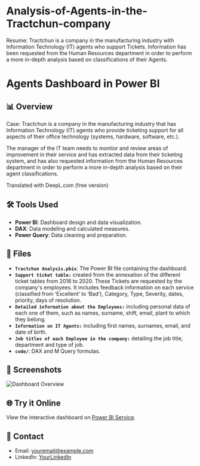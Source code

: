 # Analysis-of-Agents-in-the-Tractchun-company
Resume: Tractchun is a company in the manufacturing industry with Information Technology (IT) agents who support Tickets. Information has been requested from the Human Resources department in order to perform a more in-depth analysis based on classifications of their Agents.

# Agents Dashboard in Power BI

## 📊 Overview
Case: Tractchun is a company in the manufacturing industry that has Information Technology (IT) agents who provide ticketing support for all aspects of their office technology (systems, hardware, software, etc.).

The manager of the IT team needs to monitor and review areas of improvement in their service and has extracted data from their ticketing system, and has also requested information from the Human Resources department in order to perform a more in-depth analysis based on their agent classifications.

Translated with DeepL.com (free version)

## 🛠️ Tools Used
- **Power BI**: Dashboard design and data visualization.
- **DAX**: Data modeling and calculated measures.
- **Power Query**: Data cleaning and preparation.

## 📂 Files
- **`Tractchun Analysis.pbix`**: The Power BI file containing the dashboard.
- **`Support ticket table:`** created from the annexation of the different ticket tables from 2016 to 2020. These Tickets are requested by the company's employees. It includes feedback information on each service (classified from ‘Excellent’ to ‘Bad’), Category, Type, Severity, dates, priority, days of resolution.
- **`Detailed information about the Employees:`** including personal data of each one of them, such as names, surname, shift, email, plant to which they belong.
- **`Information on IT Agents:`** including first names, surnames, email, and date of birth.
- **`Job titles of each Employee in the company:`** detailing the job title, department and type of job.
- **`code/`**: DAX and M Query formulas.

## 📸 Screenshots
![Dashboard Overview](images/dashboard-overview.png)

## 🌐 Try it Online
View the interactive dashboard on [Power BI Service](https://app.powerbi.com/view-link).

## 🔗 Contact
- Email: youremail@example.com
- LinkedIn: [YourLinkedIn](https://linkedin.com/in/yourname)
